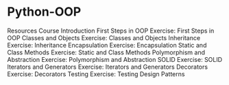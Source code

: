 # Python-OOP
Resources
Course Introduction
First Steps in OOP
Exercise: First Steps in OOP
Classes and Objects
Exercise: Classes and Objects
Inheritance
Exercise: Inheritance
Encapsulation
Exercise: Encapsulation
Static and Class Methods
Exercise: Static and Class Methods
Polymorphism and Abstraction
Exercise: Polymorphism and Abstraction
SOLID
Exercise: SOLID
Iterators and Generators
Exercise: Iterators and Generators
Decorators
Exercise: Decorators
Testing
Exercise: Testing
Design Patterns
